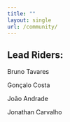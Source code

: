 ```yaml
---
title: ""
layout: single
url: /community/
---
```


## Lead Riders:
Bruno Tavares

Gonçalo Costa

João Andrade

Jonathan Carvalho